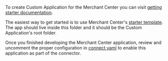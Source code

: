 To create Custom Application for the Merchant Center you can visit [getting starter documentation](https://docs.commercetools.com/custom-applications/getting-started).

The easiest way to get started is to use Merchant Center's [starter template](https://docs.commercetools.com/custom-applications/getting-started#installing-a-starter-template). The app should live inside this folder and it should be the Custom Application's root folder.

Once you finished developing the Merchant Center application, review and uncomment the proper configuration in [connect.yaml](../connect.yaml) to enable this application as part of the connector.